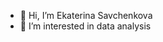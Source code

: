 - 👋 Hi, I’m Ekaterina Savchenkova
- 👀 I’m interested in data analysis

<!---
Katerina-88/Katerina-88 is a ✨ special ✨ repository because its `README.md` (this file) appears on your GitHub profile.
You can click the Preview link to take a look at your changes.
--->
